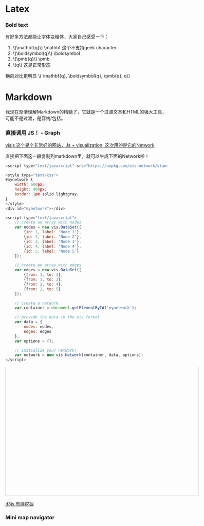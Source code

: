 # Latex #

### Bold text
有好多方法都能让字体变粗体，大家自己感受一下：
1.   \\(\mathbf{q}\\) \mathbf 这个不支持geek character 
2.   \\(\boldsymbol{q}\\) \boldsymbol
3.   \\(\pmb{q}\\) \pmb
4.   \\(q\\) 这是正常形态

横向对比更明显
\\( \mathbf{q}, \boldsymbol{q}, \pmb{q}, q\\)

# Markdown #

我现在渐渐理解Markdown的精髓了，它就是一个过渡文本和HTML的强大工具，可能不是过渡，是容纳/包括。

### 直接调用 JS！ - Graph 

[visjs 这个是个非常好的网站，Js + visualization, 这次用的是它的Network](https://visjs.org/ ":)")

直接把下面这一段复制到markdown里，就可以生成下面的Network啦！

``` js
<script type="text/javascript" src="https://unpkg.com/vis-network/standalone/umd/vis-network.min.js"></script>

<style type="text/css">
#mynetwork {
    width: 600px;
    height: 400px;
    border: 1px solid lightgray;
}
</style>
<div id="mynetwork"></div>

<script type="text/javascript">
    // create an array with nodes
    var nodes = new vis.DataSet([
        {id: 1, label: 'Node 1'},
        {id: 2, label: 'Node 2'},
        {id: 3, label: 'Node 3'},
        {id: 4, label: 'Node 4'},
        {id: 5, label: 'Node 5'}
    ]);

    // create an array with edges
    var edges = new vis.DataSet([
        {from: 1, to: 3},
        {from: 1, to: 2},
        {from: 2, to: 4},
        {from: 2, to: 5}
    ]);

    // create a network
    var container = document.getElementById('mynetwork');

    // provide the data in the vis format
    var data = {
        nodes: nodes,
        edges: edges
    };
    var options = {};

    // initialize your network!
    var network = new vis.Network(container, data, options);
</script>
```

<script type="text/javascript" src="https://unpkg.com/vis-network/standalone/umd/vis-network.min.js"></script>

<style type="text/css">
#mynetwork {
    width: 600px;
    height: 400px;
    border: 1px solid lightgray;
}
</style>
<div id="mynetwork"></div>

<script type="text/javascript">
    // create an array with nodes
    var nodes = new vis.DataSet([
        {id: 1, label: 'Node 1'},
        {id: 2, label: 'Node 2'},
        {id: 3, label: 'Node 3'},
        {id: 4, label: 'Node 4'},
        {id: 5, label: 'Node 5'}
    ]);

    // create an array with edges
    var edges = new vis.DataSet([
        {from: 1, to: 3},
        {from: 1, to: 2},
        {from: 2, to: 4},
        {from: 2, to: 5}
    ]);

    // create a network
    var container = document.getElementById('mynetwork');

    // provide the data in the vis format
    var data = {
        nodes: nodes,
        edges: edges
    };
    var options = {};

    // initialize your network!
    var network = new vis.Network(container, data, options);
</script>


 

[d3js 有待挖掘](https://d3js.org/ ":)")


### Mini map navigator 

